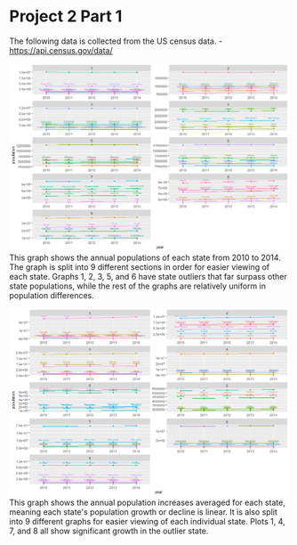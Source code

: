 # Project 2 Part 1

The following data is collected from the US census data. - https://api.census.gov/data/


![](Rplot1.jpeg.png)
This graph shows the annual populations of each state from 2010 to 2014. The graph is split into 9 different sections in order for easier viewing of each state. Graphs 1, 2, 3,  5, and 6 have state outliers that far surpass other state populations, while the rest of the graphs are relatively uniform in population differences. 

![](Rplot2.jpeg.png)
This graph shows the annual population increases averaged for each state, meaning each state's population growth or decline is linear. It is also split into 9 different graphs for easier viewing of each individual state. Plots 1, 4, 7, and 8 all show significant growth in the outlier state. 
